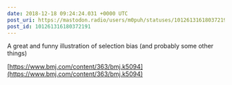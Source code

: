 ```yaml
---
date: 2018-12-18 09:24:24.031 +0000 UTC
post_uri: https://mastodon.radio/users/m0puh/statuses/101261316180372191
post_id: 101261316180372191
---
```

A great and funny illustration of selection bias (and probably some other things)

[https://www.bmj.com/content/363/bmj.k5094](https://www.bmj.com/content/363/bmj.k5094)


